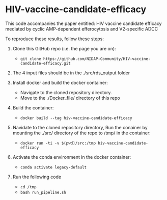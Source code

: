 # HIV-vaccine-candidate-efficacy
This code accompanies the paper entitled: HIV vaccine candidate efficacy mediated by cyclic AMP-dependent efferocytosis and V2-specific ADCC

To reproduce these results, follow these steps:

1.  Clone this GitHub repo (i.e. the page you are on):
    * ```git clone https://github.com/NIDAP-Community/HIV-vaccine-candidate-efficacy.git```

2.  The 4 input files should be in the ./src/rds_output folder

3.  Install docker and build the docker container:
    * Navigate to the cloned repository directory. 
    * Move to the ./Docker_file/ directory of this repo

4.  Build the container:
    * ```docker build --tag hiv-vaccine-candidate-efficacy```

5.  Navidate to the cloned repository directory, Run the conainer by mounting the ./src/ directory of the repo to /tmp/ in the container:
    * ```docker run -ti -v $(pwd)/src:/tmp hiv-vaccine-candidate-efficacy```

6.  Activate the conda environment in the docker container:
    * ```conda activate legacy-default```

5.  Run the following code
    * ```cd /tmp```
    * ```bash run_pipeline.sh```
